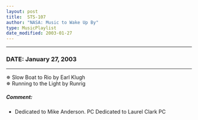 ```yaml
---
layout: post
title:  STS-107
author: "NASA: Music to Wake Up By"
type: MusicPlaylist
date_modified: 2003-01-27
---
```


----
### DATE: January 27, 2003
----
✵ Slow Boat to Rio by Earl Klugh  &nbsp;<br />✵ Running to the Light by Runrig

##### Comment:
* Dedicated to Mike Anderson. PC
Dedicated to Laurel Clark PC
